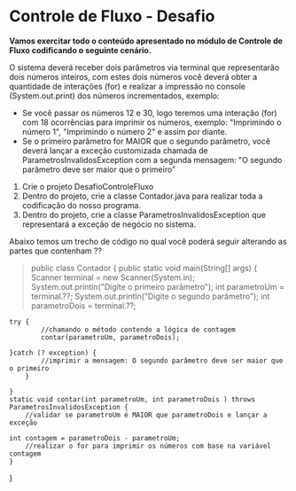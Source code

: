 # Controle de Fluxo - Desafio


**Vamos exercitar todo o conteúdo apresentado no módulo de Controle de Fluxo codificando o seguinte cenário.**

O sistema deverá receber dois parâmetros via terminal que representarão dois números inteiros, com estes dois números você deverá obter a quantidade de interações (for) e realizar a impressão no console (System.out.print) dos números incrementados, exemplo:

* Se você passar os números 12 e 30, logo teremos uma interação (for) com 18 ocorrências para imprimir os números, exemplo: "Imprimindo o número 1", "Imprimindo o número 2" e assim por diante.
* Se o primeiro parâmetro for MAIOR que o segundo parâmetro, você deverá lançar a exceção customizada chamada de ParametrosInvalidosException com a segunda mensagem: "O segundo parâmetro deve ser maior que o primeiro"

1. Crie o projeto DesafioControleFluxo
2. Dentro do projeto, crie a classe Contador.java para realizar toda a codificação do nosso programa.
3. Dentro do projeto, crie a classe ParametrosInvalidosException que representará a exceção de negócio no sistema.


Abaixo temos um trecho de código no qual você poderá seguir alterando as partes que contenham ??

> public class Contador {
> 	public static void main(String[] args) {
> 		Scanner terminal = new Scanner(System.in);
> 		System.out.println("Digite o primeiro parâmetro");
> 		int parametroUm = terminal.??;
> 		System.out.println("Digite o segundo parâmetro");
> 		int parametroDois = terminal.??;

    try {
			//chamando o método contendo a lógica de contagem
			contar(parametroUm, parametroDois);

    }catch (? exception) {
			//imprimir a mensagem: O segundo parâmetro deve ser maior que o primeiro
		}

    }
	static void contar(int parametroUm, int parametroDois ) throws ParametrosInvalidosException {
		//validar se parametroUm é MAIOR que parametroDois e lançar a exceção

    int contagem = parametroDois - parametroUm;
		//realizar o for para imprimir os números com base na variável contagem
	}
}

